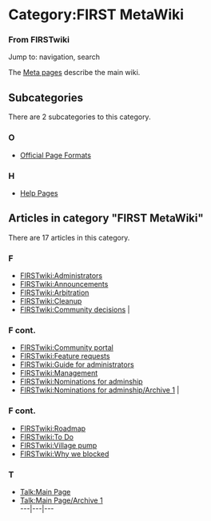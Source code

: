 

# Category:FIRST MetaWiki

### From FIRSTwiki

Jump to: navigation, search

The [Meta pages](FIRSTwiki:Meta_pages "FIRSTwiki:Meta pages" )
describe the main wiki.

  

## Subcategories

There are 2 subcategories to this category.

### O

  * [Official Page Formats](Category:Official_Page_Formats "Category:Official Page Formats" )

### H

  * [Help Pages](Category:Help_Pages "Category:Help Pages" )

## Articles in category "FIRST MetaWiki"

There are 17 articles in this category.

### F

  * [FIRSTwiki:Administrators](FIRSTwiki:Administrators "FIRSTwiki:Administrators" )
  * [FIRSTwiki:Announcements](FIRSTwiki:Announcements "FIRSTwiki:Announcements" )
  * [FIRSTwiki:Arbitration](FIRSTwiki:Arbitration "FIRSTwiki:Arbitration" )
  * [FIRSTwiki:Cleanup](FIRSTwiki:Cleanup "FIRSTwiki:Cleanup" )
  * [FIRSTwiki:Community decisions](FIRSTwiki:Community_decisions "FIRSTwiki:Community decisions" )
|

### F cont.

  * [FIRSTwiki:Community portal](FIRSTwiki:Community_portal "FIRSTwiki:Community portal" )
  * [FIRSTwiki:Feature requests](FIRSTwiki:Feature_requests "FIRSTwiki:Feature requests" )
  * [FIRSTwiki:Guide for administrators](FIRSTwiki:Guide_for_administrators "FIRSTwiki:Guide for administrators" )
  * [FIRSTwiki:Management](FIRSTwiki:Management "FIRSTwiki:Management" )
  * [FIRSTwiki:Nominations for adminship](FIRSTwiki:Nominations_for_adminship "FIRSTwiki:Nominations for adminship" )
  * [FIRSTwiki:Nominations for adminship/Archive 1](FIRSTwiki:Nominations_for_adminship/Archive_1 "FIRSTwiki:Nominations for adminship/Archive 1" )
|

### F cont.

  * [FIRSTwiki:Roadmap](FIRSTwiki:Roadmap "FIRSTwiki:Roadmap" )
  * [FIRSTwiki:To Do](FIRSTwiki:To_Do "FIRSTwiki:To Do" )
  * [FIRSTwiki:Village pump](FIRSTwiki:Village_pump "FIRSTwiki:Village pump" )
  * [FIRSTwiki:Why we blocked](FIRSTwiki:Why_we_blocked "FIRSTwiki:Why we blocked" )

### T

  * [Talk:Main Page](Talk:Main_Page "Talk:Main Page" )
  * [Talk:Main Page/Archive 1](Talk:Main_Page/Archive_1 "Talk:Main Page/Archive 1" )  
---|---|---  
  
